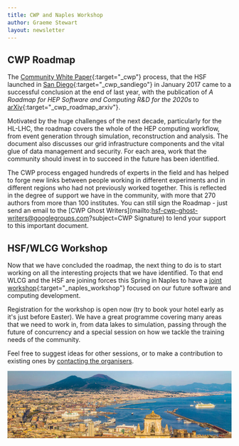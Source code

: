 ```yaml
---
title: CWP and Naples Workshop
author: Graeme Stewart
layout: newsletter
---
```


## CWP Roadmap

The [Community White Paper](/activities/cwp.html){:target="_cwp"} process, that the HSF launched in 
[San Diego](/2017/02/01/CWPWorkshopSanDiego.html){:target="_cwp_sandiego"} in January 2017 
came to a successful conclusion
at the end of last year, with the publication of *A Roadmap for HEP Software and 
Computing R&D for the 2020s* to [arXiv](https://arxiv.org/abs/1712.06982){:target="_cwp_roadmap_arxiv"}.

Motivated by the huge challenges of the next decade, particularly for the HL-LHC, the roadmap
covers the whole of the HEP computing workflow, from event generation through simulation, reconstruction
and analysis. The document also discusses our grid infrastructure components 
and the vital glue of data management and security. For each area, work that the community
should invest in to succeed in the future has been identified.

The CWP process engaged hundreds of experts in the field and has helped to forge new links between
people working in different experiments and in different regions who had not previously worked
together. This is reflected in the degree of support we have in the community, with more that 270
authors from more than 100 institutes. You can still sign the Roadmap - just send an email to 
the [CWP Ghost Writers](mailto:hsf-cwp-ghost-writers@googlegroups.com?subject=CWP Signature) to lend
your support to this important document.

## HSF/WLCG Workshop

Now that we have concluded the roadmap, the next thing to do is to start working on all the
interesting projects that we have identified. To that end WLCG and the HSF are joining forces
this Spring in Naples to have a 
[joint workshop](https://indico.cern.ch/event/658060/overview){:target="_naples_workshop"}
focused on our future software and computing development. 

Registration for the workshop is open now (try to book your hotel early as it's just before Easter).
We have a great programme covering many areas that we need to work in, from data lakes to
simulation, passing through the future of concurrency and a special session on how
we tackle the training needs of the community.

Feel free to suggest ideas for other sessions, or to make a contribution to existing ones
by [contacting the organisers](mailto:WLCG-HSF-Workshop-2018-organisation@cern.ch).

<div style="text-align:center"><img src ="/images/naples-bay.jpg" /></div>
